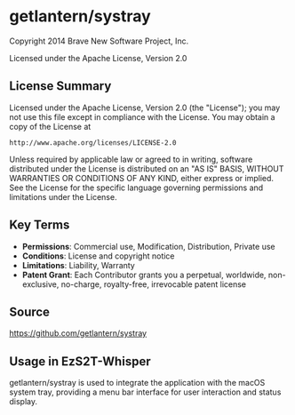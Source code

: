 # getlantern/systray

Copyright 2014 Brave New Software Project, Inc.

Licensed under the Apache License, Version 2.0

## License Summary

Licensed under the Apache License, Version 2.0 (the "License"); you may not use this file except in compliance with the License. You may obtain a copy of the License at

    http://www.apache.org/licenses/LICENSE-2.0

Unless required by applicable law or agreed to in writing, software distributed under the License is distributed on an "AS IS" BASIS, WITHOUT WARRANTIES OR CONDITIONS OF ANY KIND, either express or implied. See the License for the specific language governing permissions and limitations under the License.

## Key Terms

- **Permissions**: Commercial use, Modification, Distribution, Private use
- **Conditions**: License and copyright notice
- **Limitations**: Liability, Warranty
- **Patent Grant**: Each Contributor grants you a perpetual, worldwide, non-exclusive, no-charge, royalty-free, irrevocable patent license

## Source

https://github.com/getlantern/systray

## Usage in EzS2T-Whisper

getlantern/systray is used to integrate the application with the macOS system tray, providing a menu bar interface for user interaction and status display.
